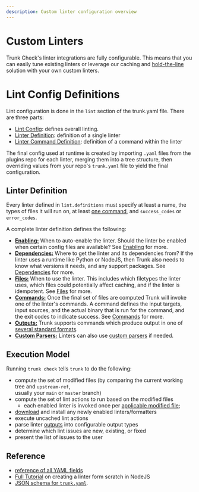 ```yaml
---
description: Custom linter configuration overview
---
```


# Custom Linters

Trunk Check's linter integrations are fully configurable. This means that you can easily tune 
existing linters or leverage our caching and
[hold-the-line](../../reference/under-the-hood.md#hold-the-line) 
solution with your own custom linters. 

# Lint Config Definitions

Lint configuration is done in the `lint` section of the trunk.yaml file. There are three parts:

* [Lint Config](./lint-config.md): defines overall linting.
* [Linter Definition](./linter-definition.md): definition of a single linter
* [Linter Command Definition](commands/command-definition.md): definition of a command within the linter

The final config used at runtime is created by importing `.yaml` files from the plugins
repo for each linter, merging them into a tree structure, then overriding values
from your repo's `trunk.yaml` file to yield the final configuration.

## Linter Definition

Every linter defined in `lint.definitions` must specify at least a name, the types of files it 
will run on, at least [one command](commands/commands.md), and `success_codes` or `error_codes`. 

A complete linter definition defines the following:

* [**Enabling:**](common.md) When to auto-enable the linter. Should the linter be enabled when certain
config files are available? See [Enabling](common.md) for more.
* [**Dependencies:**](dependencies.md) Where to get the linter and its dependencies from? If the linter uses a runtime like Python or NodeJS, then Trunk also needs to know what versions it needs, and any support packages. See [Dependencies](dependencies.md) for more.
* [**Files:**](files.md) When to use the linter. This includes which filetypes the linter
uses, which files could potentially affect caching, and if the linter
is idempotent. See [Files](files.md) for more.
* [**Commands:**](commands/commands.md) Once the final set of files are computed Trunk will invoke one of
the linter's commands. A command defines the input targets,
input sources, and the actual binary that is run for the command, and the exit codes to indicate success. See [Commands](commands/commands.md) for more.
* [**Outputs:**](commands/output-types.md) Trunk supports commands which produce output in one of [several
standard formats](commands/output-types.md#output-types). 
* [**Custom Parsers:**](commands/custom-parsers.md) Linters can also use [custom parsers](commands/custom-parsers.md) if needed. 

## Execution Model

Running `trunk check` tells `trunk` to do the following:

* compute the set of modified files (by comparing the current working tree and `upstream-ref`,\
  usually your `main` or `master` branch)
* compute the set of lint actions to run based on the modified files
  * each enabled linter is invoked once per [applicable modified file](./files.md#applicable-filetypes);
* [download](./dependencies.md) and install any newly enabled linters/formatters
* execute uncached lint actions
* parse linter [outputs](commands/output-types.md) into configurable output types
* determine which lint issues are new, existing, or fixed
* present the list of issues to the user


## Reference

* [reference of all YAML fields](reference.md)
* [Full Tutorial](https://trunk.io/blog/integrating-your-own-custom-tools-with-trunk-check) on creating a linter form scratch in NodeJS
* [JSON schema for `trunk.yaml`](https://static.trunk.io/pub/trunk-yaml-schema.json).
